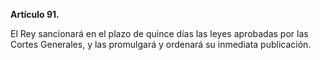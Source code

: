 **Artículo 91.**

El Rey sancionará en el plazo de quince días las leyes aprobadas por las Cortes Generales, y las promulgará y ordenará su inmediata publicación.